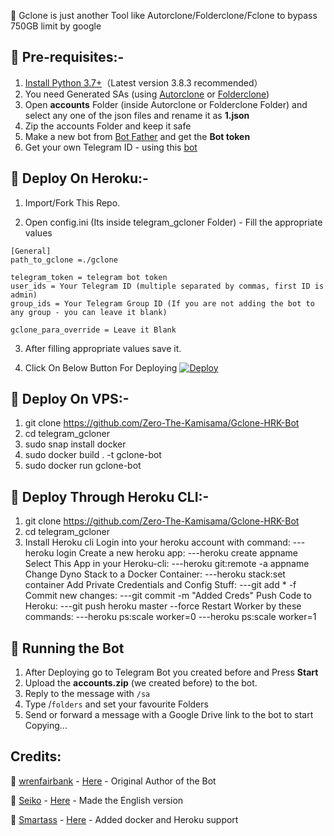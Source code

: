 🔷 Gclone is just another Tool like Autorclone/Folderclone/Fclone to bypass 750GB limit by google

## 📗 Pre-requisites:-
1. [Install Python 3.7+](https://www.python.org/downloads/)（Latest version 3.8.3 recommended）
2. You need Generated SAs (using [Autorclone](https://github.com/xyou365/AutoRclone) or [Folderclone](https://github.com/Spazzlo/folderclone))
3. Open **accounts** Folder (inside Autorclone or Folderclone Folder) and select any one of the json files and rename it as **1.json**
4. Zip the accounts Folder and keep it safe
5. Make a new bot from [Bot Father](https://core.telegram.org/bots#6-botfather) and get the **Bot token**
6. Get your own Telegram ID - using this [bot](https://t.me/userinfobot)

## 📙 Deploy On Heroku:-

1. Import/Fork This Repo.
 
2. Open config.ini (Its inside telegram_gcloner Folder) - Fill the appropriate values
```
[General]
path_to_gclone =./gclone

telegram_token = telegram bot token
user_ids = Your Telegram ID (multiple separated by commas, first ID is admin)
group_ids = Your Telegram Group ID (If you are not adding the bot to any group - you can leave it blank)

gclone_para_override = Leave it Blank
```
3. After filling appropriate values save it.

4. Click On Below Button For Deploying
  [![Deploy](https://www.herokucdn.com/deploy/button.svg)](https://heroku.com/deploy)
  
## 📙 Deploy On VPS:-
1. git clone https://github.com/Zero-The-Kamisama/Gclone-HRK-Bot
2. cd telegram_gcloner
3. sudo snap install docker
4. sudo docker build . -t gclone-bot
5. sudo docker run gclone-bot

## 📙 Deploy Through Heroku CLI:-
1. git clone https://github.com/Zero-The-Kamisama/Gclone-HRK-Bot
2. cd telegram_gcloner
3. Install Heroku cli
Login into your heroku account with command:
   ---heroku login
Create a new heroku app:
   ---heroku create appname	
Select This App in your Heroku-cli:
   ---heroku git:remote -a appname
Change Dyno Stack to a Docker Container:
   ---heroku stack:set container
Add Private Credentials and Config Stuff:
   ---git add * -f
Commit new changes:
   ---git commit -m "Added Creds"
Push Code to Heroku:
   ---git push heroku master --force
Restart Worker by these commands:
   ---heroku ps:scale worker=0
   ---heroku ps:scale worker=1

## 🍎 Running the Bot

1. After Deploying go to Telegram Bot you created before and Press **Start**
2. Upload the **accounts.zip** (we created before) to the bot.
3. Reply to the message with `/sa`
4. Type /`folders` and set your favourite Folders
5. Send or forward a message with a Google Drive link to the bot to start Copying...

## Credits:
🧠 [wrenfairbank](https://github.com/wrenfairbank) - [Here](https://github.com/wrenfairbank/telegram_gcloner) - Original Author of the Bot

🧠 [Seiko](https://github.com/thegreatestminer) - [Here](https://github.com/thegreatestminer/telegram_gcloner) - Made the English version 

🧠 [Smartass](https://github.com/smartass08) - [Here](https://github.com/smartass08/telegram_gcloner) - Added docker and Heroku support
